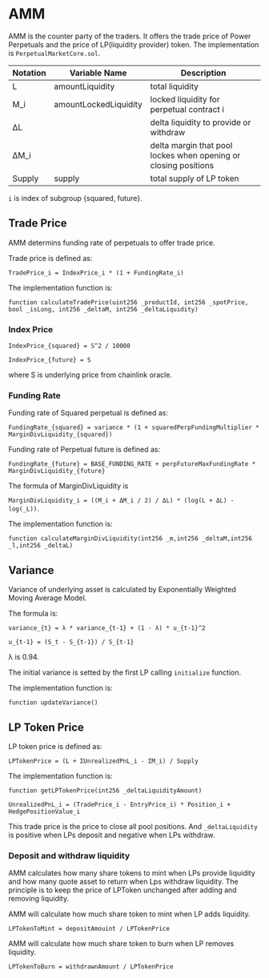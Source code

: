 AMM
=====

AMM is the counter party of the traders.
It offers the trade price of Power Perpetuals and the price of LP(liquidity provider) token.
The implementation is `PerpetualMarketCore.sol`.

| Notation  | Variable Name | Description | 
| ------------- | ------------- | ------------- |
| L  | amountLiquidity  | total liquidity |
| M_i  | amountLockedLiquidity  | locked liquidity for perpetual contract i |
| ΔL  |   | delta liquidity to provide or withdraw |
| ΔM_i  |   | delta margin that pool lockes when opening or closing positions |
| Supply  |  supply | total supply of LP token |

`i` is index of subgroup {squared, future}.

## Trade Price

AMM determins funding rate of perpetuals to offer trade price.

Trade price is defined as:

`TradePrice_i = IndexPrice_i * (1 + FundingRate_i)`

The implementation function is:

```solidity
function calculateTradePrice(uint256 _productId, int256 _spotPrice, bool _isLong, int256 _deltaM, int256 _deltaLiquidity)
```

### Index Price

`IndexPrice_{squared} = S^2 / 10000`

`IndexPrice_{future} = S`

where S is underlying price from chainlink oracle.

### Funding Rate

Funding rate of Squared perpetual is defined as:

`FundingRate_{squared} = variance * (1 + squaredPerpFundingMultiplier * MarginDivLiquidity_{squared})`

Funding rate of Perpetual future is defined as:

`FundingRate_{future} = BASE_FUNDING_RATE + perpFutureMaxFundingRate * MarginDivLiquidity_{future}`

The formula of MarginDivLiquidity is

`MarginDivLiquidity_i = ((M_i + ΔM_i / 2) / ΔL) * (log(L + ΔL) - log(_L))`.

The implementation function is:

```solidity
function calculateMarginDivLiquidity(int256 _m,int256 _deltaM,int256 _l,int256 _deltaL)
```

## Variance

Variance of underlying asset is calculated by Exponentially Weighted Moving Average Model.

The formula is:

`variance_{t} = λ * variance_{t-1} + (1 - λ) * u_{t-1}^2`

`u_{t-1} = (S_t - S_{t-1}) / S_{t-1}`

λ is 0.94.

The initial variance is setted by the first LP calling `initialize` function.

The implementation function is:

```solidity
function updateVariance()
```

## LP Token Price

LP token price is defined as:

`LPTokenPrice = (L + ΣUnrealizedPnL_i - ΣM_i) / Supply`

The implementation function is:

```solidity
function getLPTokenPrice(int256 _deltaLiquidityAmount)
```

`UnrealizedPnL_i = (TradePrice_i - EntryPrice_i) * Position_i + HedgePositionValue_i`

This trade price is the price to close all pool positions.
And `_deltaLiquidity` is positive when LPs deposit and negative when LPs withdraw.

### Deposit and withdraw liquidity

AMM calculates how many share tokens to mint when LPs provide liquidity and how many quote asset to return when Lps withdraw liquidity.
The principle is to keep the price of LPToken unchanged after adding and removing liquidity.

AMM will calculate how much share token to mint when LP adds liquidity.

`LPTokenToMint = depositAmouint / LPTokenPrice`

AMM will calculate how much share token to burn when LP removes liquidity.

`LPTokenToBurn = withdrawnAmount / LPTokenPrice`
